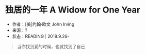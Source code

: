 # 独居的一年 A Widow for One Year

* 作者：[美]约翰·欧文 John Irving
* 来源：?
* 状态：READING | 2018.9.26-

> 当你找到爱的时候，也就找到了自己